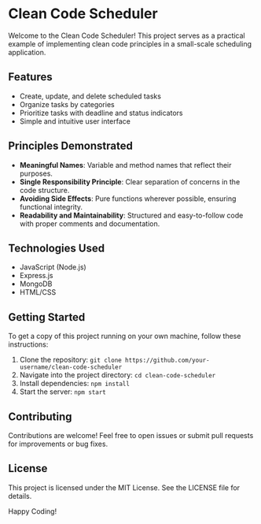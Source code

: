 # Clean Code Scheduler

Welcome to the Clean Code Scheduler! This project serves as a practical example of implementing clean code principles in a small-scale scheduling application.

## Features
- Create, update, and delete scheduled tasks
- Organize tasks by categories
- Prioritize tasks with deadline and status indicators
- Simple and intuitive user interface

## Principles Demonstrated
- **Meaningful Names**: Variable and method names that reflect their purposes.
- **Single Responsibility Principle**: Clear separation of concerns in the code structure.
- **Avoiding Side Effects**: Pure functions wherever possible, ensuring functional integrity.
- **Readability and Maintainability**: Structured and easy-to-follow code with proper comments and documentation.

## Technologies Used
- JavaScript (Node.js)
- Express.js
- MongoDB
- HTML/CSS

## Getting Started
To get a copy of this project running on your own machine, follow these instructions:

1. Clone the repository: `git clone https://github.com/your-username/clean-code-scheduler`
2. Navigate into the project directory: `cd clean-code-scheduler`
3. Install dependencies: `npm install`
4. Start the server: `npm start`

## Contributing
Contributions are welcome! Feel free to open issues or submit pull requests for improvements or bug fixes.

## License
This project is licensed under the MIT License. See the LICENSE file for details.

Happy Coding!